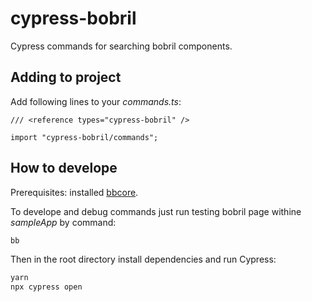 # cypress-bobril

Cypress commands for searching bobril components.

## Adding to project

Add following lines to your _commands.ts_:

```tsx
/// <reference types="cypress-bobril" />

import "cypress-bobril/commands";
```

## How to develope

Prerequisites: installed [bbcore](https://github.com/bobril/bbcore).

To develope and debug commands just run testing bobril page withine _sampleApp_ by command:

```bash
bb
```

Then in the root directory install dependencies and run Cypress:

```bash
yarn
npx cypress open
```
